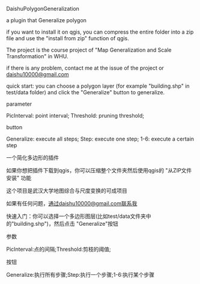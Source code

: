 DaishuPolygonGeneralization

a plugin that Generalize polygon

if you want to install it on qgis, you can compress the entire folder into a zip file and use the "install from zip" function of qgis.

The project is the course project of "Map Generalization and Scale Transformation" in WHU.

if there is any problem, contact me at the issue of the project or daishu10000@gmail.com

quick start: you can choose a polygon layer (for example "building.shp" in test/data folder) and click the "Generalize" button to generalize.

parameter

PicInterval: point interval; Threshold: pruning threshold;

button

Generalize: execute all steps; Step: execute one step; 1-6: execute a certain step

一个简化多边形的插件

如果你想把插件下载到qgis，你可以压缩整个文件夹然后使用qgis的 "从ZIP文件安装" 功能

这个项目是武汉大学地图综合与尺度变换的可成项目

如果有任何问题，通过daishu10000@gmail.com联系我

快速入门：你可以选择一个多边形图层(比如test/data文件夹中的"building.shp")，然后点击 "Generalize"按钮

参数

PicInterval:点的间隔;Threshold:剪枝的阈值;

按钮

Generalize:执行所有步骤;Step:执行一个步骤;1-6:执行某个步骤